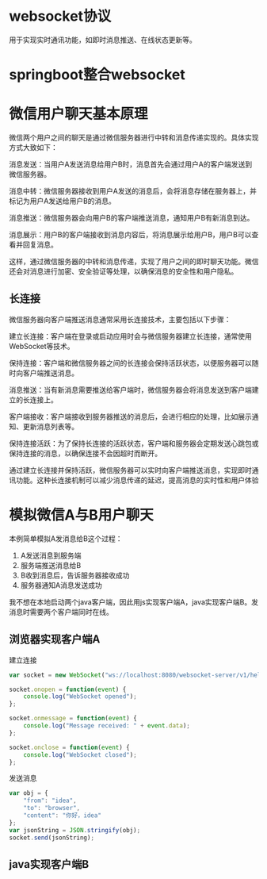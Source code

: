 # websocket协议
用于实现实时通讯功能，如即时消息推送、在线状态更新等。
# springboot整合websocket

# 微信用户聊天基本原理
微信两个用户之间的聊天是通过微信服务器进行中转和消息传递实现的。具体实现方式大致如下：

消息发送：当用户A发送消息给用户B时，消息首先会通过用户A的客户端发送到微信服务器。

消息中转：微信服务器接收到用户A发送的消息后，会将消息存储在服务器上，并标记为用户A发送给用户B的消息。

消息推送：微信服务器会向用户B的客户端推送消息，通知用户B有新消息到达。

消息展示：用户B的客户端接收到消息内容后，将消息展示给用户B，用户B可以查看并回复消息。

这样，通过微信服务器的中转和消息传递，实现了用户之间的即时聊天功能。微信还会对消息进行加密、安全验证等处理，以确保消息的安全性和用户隐私。


## 长连接
微信服务器向客户端推送消息通常采用长连接技术，主要包括以下步骤：

建立长连接：客户端在登录或启动应用时会与微信服务器建立长连接，通常使用WebSocket等技术。

保持连接：客户端和微信服务器之间的长连接会保持活跃状态，以便服务器可以随时向客户端推送消息。

消息推送：当有新消息需要推送给客户端时，微信服务器会将消息发送到客户端建立的长连接上。

客户端接收：客户端接收到服务器推送的消息后，会进行相应的处理，比如展示通知、更新消息列表等。

保持连接活跃：为了保持长连接的活跃状态，客户端和服务器会定期发送心跳包或保持连接的消息，以确保连接不会因超时而断开。

通过建立长连接并保持活跃，微信服务器可以实时向客户端推送消息，实现即时通讯功能。这种长连接机制可以减少消息传递的延迟，提高消息的实时性和用户体验
# 模拟微信A与B用户聊天
本例简单模拟A发消息给B这个过程：

1. A发送消息到服务端
2. 服务端推送消息给B
3. B收到消息后，告诉服务器接收成功
4. 服务器通知A消息发送成功

我不想在本地启动两个java客户端，因此用js实现客户端A，java实现客户端B。发消息时需要两个客户端同时在线。
## 浏览器实现客户端A
建立连接
```javascript
var socket = new WebSocket("ws://localhost:8080/websocket-server/v1/hello?userId=browser");

socket.onopen = function(event) {
    console.log("WebSocket opened");
};

socket.onmessage = function(event) {
    console.log("Message received: " + event.data);
};

socket.onclose = function(event) {
    console.log("WebSocket closed");
};
```
发送消息
```javascript
var obj = {
    "from": "idea",
    "to": "browser",
    "content": "你好，idea"
};
var jsonString = JSON.stringify(obj);
socket.send(jsonString);
```

## java实现客户端B
